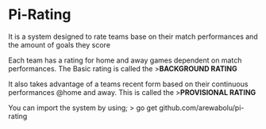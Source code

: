 # Pi-Rating

It is a system designed to rate teams base on their match performances and the amount of goals they score

Each team has a rating for home and away games dependent on match performances. The Basic rating is called the >**BACKGROUND RATING**

It also takes advantage of a teams recent form based on their continuous performances @home and away. This is called the >**PROVISIONAL RATING**

You can import the system  by using;
    > go get github.com/arewabolu/pi-rating

